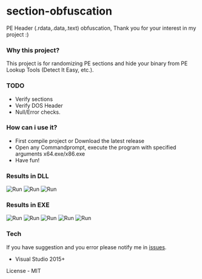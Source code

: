 # section-obfuscation
 PE Header (.rdata,.data,.text) obfuscation, Thank you for your interest in my project :)
### Why this project?
This project is for randomizing PE sections and hide your binary from PE Lookup Tools (Detect It Easy, etc.).

### TODO
- Verify sections
- Verify DOS Header
- Null/Error checks.

### How can i use it?

- First compile project or Download the latest release
- Open any Commandprompt, execute the program with specified arguments x64.exe/x86.exe <File>
- Have fun!

 ### Results in DLL

![Run](https://user-images.githubusercontent.com/64337177/183691778-d843818e-5f1d-4f56-bfa7-6adb5ef6119d.png)
![Run](https://user-images.githubusercontent.com/64337177/183691791-85060b22-b37d-4843-8edb-4e7dc3319815.png)
![Run](https://user-images.githubusercontent.com/64337177/183691799-9c530574-5f9b-497d-a111-1ce0f8df3b52.png)

 ### Results in EXE
 
![Run](https://user-images.githubusercontent.com/64337177/183692762-29f93873-931f-4b0f-941d-2774f0134125.png)
![Run](https://user-images.githubusercontent.com/64337177/183692766-b9ab5503-c9a9-4fc9-b60a-cbf545378bfd.png)
![Run](https://user-images.githubusercontent.com/64337177/183692772-de006322-f852-40b9-bd44-578c5cd35770.png)
![Run](https://user-images.githubusercontent.com/64337177/183692776-6f3f1cb0-07b2-49e0-8965-f35c9b23b0d4.png)
![Run](https://user-images.githubusercontent.com/64337177/183692778-45daa61f-c32e-41fd-b9c7-cf19e0759bea.png)


### Tech
If you have suggestion and you error please notify me in [issues](https://github.com/SwenenzY/section-obfuscation/issues).
- Visual Studio 2015+

License - MIT
